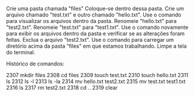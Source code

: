 Crie uma pasta chamada "files" 
Coloque-se dentro dessa pasta.
Crie um arquivo chamado "test.txt" e outro chamado "hello.txt". 
Use o comando para visualizar os arquivos dentro da pasta. 
Renomeie "hello.txt" para "test2.txt". 
Renomeie "test.txt" para "test1.txt". 
Use o comando novamente para exibir os arquivos dentro da pasta e verificar se as alterações foram feitas. 
Exclua o arquivo "test2.txt". 
Use o comando para carregar um diretório acima da pasta "files" em que estamos trabalhando. 
Limpe a tela do terminal. 

Histórico de comandos:

2307  mkdir files
2308  cd files
2309  touch test.txt
2310  touch hello.txt
2311  ls
2312  ls -l
2313  ls -la
2314  mv hello.txt test2.txt
2315  mv test.txt test1.txt 
2316  ls
2317  rm test2.txt
2318  cd ..
2319  clear
